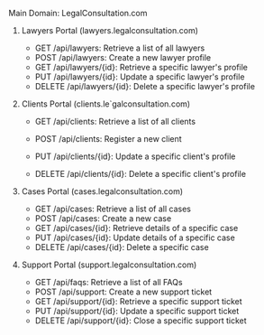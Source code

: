 Main Domain: LegalConsultation.com

1. Lawyers Portal (lawyers.legalconsultation.com)
    - GET /api/lawyers: Retrieve a list of all lawyers
    - POST /api/lawyers: Create a new lawyer profile
    - GET /api/lawyers/{id}: Retrieve a specific lawyer's profile
    - PUT /api/lawyers/{id}: Update a specific lawyer's profile
    - DELETE /api/lawyers/{id}: Delete a specific lawyer's profile

2. Clients Portal (clients.le`galconsultation.com)
    - GET /api/clients: Retrieve a list of all clients
    - POST /api/clients: Register a new client

    - PUT /api/clients/{id}: Update a specific client's profile
    - DELETE /api/clients/{id}: Delete a specific client's profile

3. Cases Portal (cases.legalconsultation.com)
    - GET /api/cases: Retrieve a list of all cases
    - POST /api/cases: Create a new case
    - GET /api/cases/{id}: Retrieve details of a specific case
    - PUT /api/cases/{id}: Update details of a specific case
    - DELETE /api/cases/{id}: Delete a specific case

4. Support Portal (support.legalconsultation.com)
    - GET /api/faqs: Retrieve a list of all FAQs
    - POST /api/support: Create a new support ticket
    - GET /api/support/{id}: Retrieve a specific support ticket
    - PUT /api/support/{id}: Update a specific support ticket
    - DELETE /api/support/{id}: Close a specific support ticket

    
